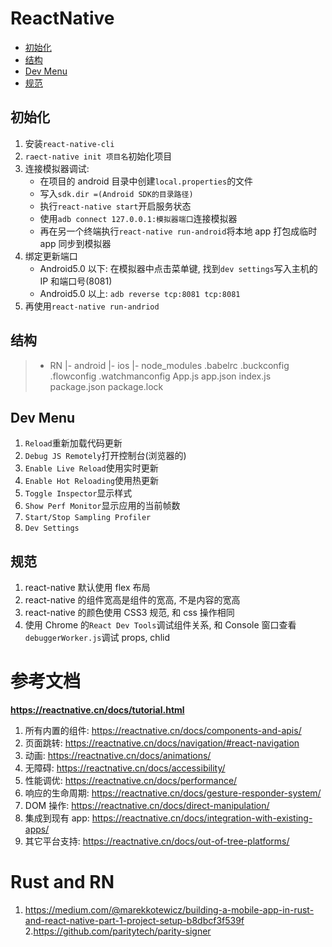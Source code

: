 # ReactNative

<!-- TOC -->

- [初始化](#初始化)
- [结构](#结构)
- [Dev Menu](#dev-menu)
- [规范](#规范)

<!-- /TOC -->

## 初始化

1. 安装`react-native-cli`
2. `raect-native init 项目名`初始化项目
3. 连接模拟器调试:
   - 在项目的 android 目录中创建`local.properties`的文件
   - 写入`sdk.dir =(Android SDK的目录路径)`
   - 执行`react-native start`开启服务状态
   - 使用`adb connect 127.0.0.1:模拟器端口`连接模拟器
   - 再在另一个终端执行`react-native run-android`将本地 app 打包成临时 app 同步到模拟器
4. 绑定更新端口
   - Android5.0 以下: 在模拟器中点击菜单键, 找到`dev settings`写入主机的 IP 和端口号(8081)
   - Android5.0 以上: `adb reverse tcp:8081 tcp:8081`
5. 再使用`react-native run-andriod`

## 结构

> - RN
>   |- android
>   |- ios
>   |- node_modules
>   .babelrc
>   .buckconfig
>   .flowconfig
>   .watchmanconfig
>   App.js
>   app.json
>   index.js
>   package.json
>   package.lock

## Dev Menu

1. `Reload`重新加载代码更新
2. `Debug JS Remotely`打开控制台(浏览器的)
3. `Enable Live Reload`使用实时更新
4. `Enable Hot Reloading`使用热更新
5. `Toggle Inspector`显示样式
6. `Show Perf Monitor`显示应用的当前帧数
7. `Start/Stop Sampling Profiler`
8. `Dev Settings`

## 规范

1. react-native 默认使用 flex 布局
2. react-native 的组件宽高是组件的宽高, 不是内容的宽高
3. react-native 的颜色使用 CSS3 规范, 和 css 操作相同
4. 使用 Chrome 的`React Dev Tools`调试组件关系, 和 Console 窗口查看`debuggerWorker.js`调试 props, chlid

# 参考文档

**https://reactnative.cn/docs/tutorial.html**

1. 所有内置的组件: https://reactnative.cn/docs/components-and-apis/
2. 页面跳转: https://reactnative.cn/docs/navigation/#react-navigation
3. 动画: https://reactnative.cn/docs/animations/
4. 无障碍: https://reactnative.cn/docs/accessibility/
5. 性能调优: https://reactnative.cn/docs/performance/
6. 响应的生命周期: https://reactnative.cn/docs/gesture-responder-system/
7. DOM 操作: https://reactnative.cn/docs/direct-manipulation/
8. 集成到现有 app: https://reactnative.cn/docs/integration-with-existing-apps/
9. 其它平台支持: https://reactnative.cn/docs/out-of-tree-platforms/

# Rust and RN

1. https://medium.com/@marekkotewicz/building-a-mobile-app-in-rust-and-react-native-part-1-project-setup-b8dbcf3f539f 2.https://github.com/paritytech/parity-signer
